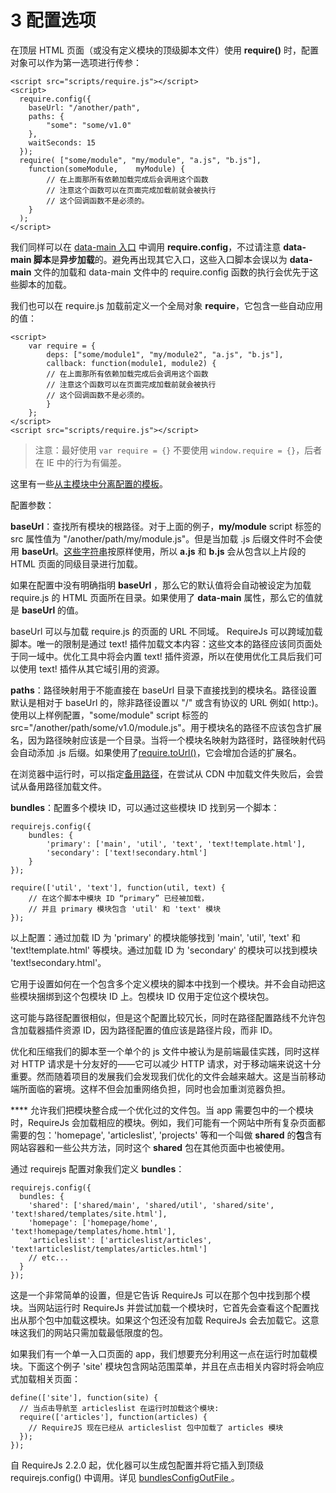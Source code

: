 # 3 配置选项

在顶层 HTML 页面（或没有定义模块的顶级脚本文件）使用 **require()** 时，配置对象可以作为第一选项进行传参：
```
<script src="scripts/require.js"></script>
<script>
  require.config({
    baseUrl: "/another/path",
    paths: {
        "some": "some/v1.0"
    },
    waitSeconds: 15
  });
  require( ["some/module", "my/module", "a.js", "b.js"],
    function(someModule,    myModule) {
        // 在上面那所有依赖加载完成后会调用这个函数
        // 注意这个函数可以在页面完成加载前就会被执行
        // 这个回调函数不是必须的。
    }
  );
</script>
```

我们同样可以在 [data-main 入口](../chapter1/entry_point.md) 中调用 **require.config**，不过请注意 **data-main 脚本**是**异步加载**的。避免再出现其它入口，这些入口脚本会误以为 **data-main** 文件的加载和 data-main 文件中的 require.config 函数的执行会优先于这些脚本的加载。

我们也可以在 require.js 加载前定义一个全局对象 **require**，它包含一些自动应用的值：
```
<script>
    var require = {
        deps: ["some/module1", "my/module2", "a.js", "b.js"],
        callback: function(module1, module2) {
        // 在上面那所有依赖加载完成后会调用这个函数
        // 注意这个函数可以在页面完成加载前就会被执行
        // 这个回调函数不是必须的。
        }
    };
</script>
<script src="scripts/require.js"></script>
```
> 注意：最好使用 ```var require = {}``` 不要使用 ```window.require = {}```，后者在 IE 中的行为有偏差。

这里有一些[从主模块中分离配置的模板](https://github.com/requirejs/requirejs/wiki/Patterns-for-separating-config-from-the-main-module)。

配置参数：

**baseUrl**：查找所有模块的根路径。对于上面的例子，**my/module** script 标签的 src 属性值为 "/another/path/my/module.js"。但是当加载 .js 后缀文件时不会使用 **baseUrl**。[这些字符串](../chapter1/load_files.md)按原样使用，所以 **a.js** 和 **b.js** 会从包含以上片段的 HTML 页面的同级目录进行加载。

如果在配置中没有明确指明 **baseUrl** ，那么它的默认值将会自动被设定为加载 require.js 的 HTML 页面所在目录。如果使用了 **data-main** 属性，那么它的值就是 **baseUrl** 的值。

baseUrl 可以与加载 require.js 的页面的 URL 不同域。 RequireJs 可以跨域加载脚本。唯一的限制是通过 text! 插件加载文本内容：这些文本的路径应该同页面处于同一域中。优化工具中将会内置 text! 插件资源，所以在使用优化工具后我们可以使用 text! 插件从其它域引用的资源。

**paths**：路径映射用于不能直接在 baseUrl 目录下直接找到的模块名。路径设置默认是相对于 baseUrl 的，除非路径设置以  "/" 或含有协议的 URL 例如( http:)。使用以上样例配置，"some/module" script 标签的 src="/another/path/some/v1.0/module.js"。用于模块名的路径不应该包含扩展名，因为路径映射应该是一个目录。当将一个模块名映射为路径时，路径映射代码会自动添加 .js 后缀。如果使用了[require.toUrl()](../chapter1/define_module.md#toUrl)，它会增加合适的扩展名。

在浏览器中运行时，可以指定[备用路径]()，在尝试从 CDN 中加载文件失败后，会尝试从备用路径加载文件。

**bundles**：配置多个模块 ID，可以通过这些模块 ID 找到另一个脚本：
```
requirejs.config({
    bundles: {
        'primary': ['main', 'util', 'text', 'text!template.html'],
        'secondary': ['text!secondary.html']
    }
});

require(['util', 'text'], function(util, text) {
    // 在这个脚本中模块 ID “primary” 已经被加载，
    // 并且 primary 模块包含 'util' 和 'text' 模块
});
```

以上配置：通过加载 ID 为 'primary' 的模块能够找到 'main', 'util', 'text' 和 'text!template.html' 等模块。通过加载 ID 为 'secondary' 的模块可以找到模块 'text!secondary.html'。

它用于设置如何在一个包含多个定义模块的脚本中找到一个模块。并不会自动把这些模块捆绑到这个包模块 ID 上。包模块 ID 仅用于定位这个模块包。

这可能与路径配置很相似，但是这个配置比较冗长，同时在路径配置路线不允许包含加载器插件资源 ID，因为路径配置的值应该是路径片段，而非 ID。

优化和压缩我们的脚本至一个单个的 js 文件中被认为是前端最佳实践，同时这样对 HTTP 请求是十分友好的——它可以减少 HTTP 请求，对于移动端来说这十分重要。然而随着项目的发展我们会发现我们优化的文件会越来越大。这是当前移动端所面临的窘境。这样不但会加重网络负担，同时也会加重浏览器负担。

**** 允许我们把模块整合成一个优化过的文件包。当 app 需要包中的一个模块时，RequireJs 会加载相应的模块。例如，我们可能有一个网站中所有复杂页面都需要的包：'homepage', 'articleslist', 'projects' 等和一个叫做 **shared** 的**包**含有网站容器和一些公共方法，同时这个 **shared** 包在其他页面中也被使用。

通过 requirejs 配置对象我们定义 **bundles**：
```
requirejs.config({
  bundles: {
    'shared': ['shared/main', 'shared/util', 'shared/site', 'text!shared/templates/site.html'],
    'homepage': ['homepage/home', 'text!homepage/templates/home.html'],
    'articleslist': ['articleslist/articles', 'text!articleslist/templates/articles.html']
    // etc...
  }
});
```

这是一个非常简单的设置，但是它告诉 RequireJs 可以在那个包中找到那个模块。当网站运行时 RequireJs 并尝试加载一个模块时，它首先会查看这个配置找出从那个包中加载这模块。如果这个包还没有加载 RequireJs 会去加载它。这意味这我们的网站只需加载最低限度的包。

如果我们有一个单一入口页面的 app，我们想要充分利用这一点在运行时加载模块。下面这个例子 'site' 模块包含网站范围菜单，并且在点击相关内容时将会响应式加载相关页面：
```
define(['site'], function(site) {
  // 当点击导航至 articleslist 在运行时加载这个模块:
  require(['articles'], function(articles) {
    // RequireJS 现在已经从 articleslist 包中加载了 articles 模块
  });
});
```

自 RequireJs 2.2.0 起，优化器可以生成包配置并将它插入到顶级 requirejs.config() 中调用。详见 [bundlesConfigOutFile ](https://github.com/requirejs/r.js/blob/98a9949480d68a781c8d6fc4ce0a07c16a2c8a2a/build/example.build.js#L641)。

